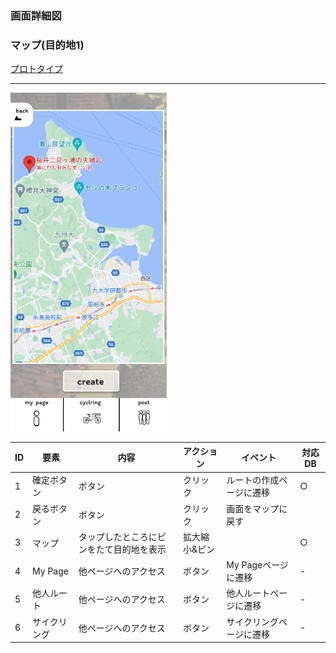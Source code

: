 ### 画面詳細図
### マップ(目的地1)
[プロトタイプ](https://www.figma.com/file/YLXi0XXJfyq6239uKAU8LF/cyclinger?node-id=0%3A1)
*****
<img src="./image/検索結果.png" width="250">

|ID|要素|内容|アクション|イベント|対応DB|
|--|----|----|---------|--------|------|
|1|確定ボタン|ボタン|クリック|ルートの作成ページに遷移|○|
|2|戻るボタン|ボタン|クリック|画面をマップに戻す||
|3|マップ|タップしたところにピンをたて目的地を表示|拡大縮小&ピン||○|
|4|My Page|他ページへのアクセス|ボタン|My Pageページに遷移|-|
|5|他人ルート|他ページへのアクセス|ボタン|他人ルートページに遷移|-|
|6|サイクリング|他ページへのアクセス|ボタン|サイクリングページに遷移|-|
